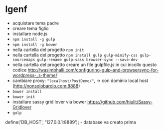 # lgenf

- acquistare tema padre
- creare tema figlio
- installare node.js
- `npm install -g gulp`
- `npm install -g bower`
- nella cartella del progetto `npm init`
- nella cartella del progetto `npm install gulp gulp-minify-css gulp-sourcemaps gulp-rename gulp-sass browser-sync --save-dev`
- nella cartella del progetto creare un file gulpfile.js in cui incollo questo codice http://wasimbhalli.com/configuring-gulp-and-browsersync-for-wordpress-_s-theme/
- cambiare proxy: `"localhost/PostDemo/"`, -> con dominio local host (http://nonsolobarolo.com:8888)
- `bower install`
- `bower init`
- installare sassy grid lover via bower https://github.com/hiulit/Sassy-Gridlover
- `gulp`

define('DB_HOST', '127.0.0.1:8889'); - database va creato prima
